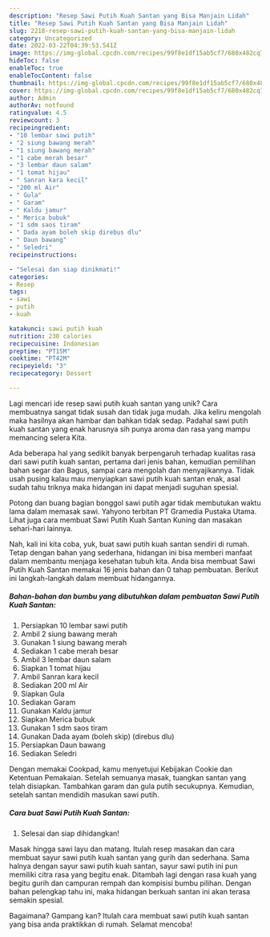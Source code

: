 ```yaml
---
description: "Resep Sawi Putih Kuah Santan yang Bisa Manjain Lidah"
title: "Resep Sawi Putih Kuah Santan yang Bisa Manjain Lidah"
slug: 2218-resep-sawi-putih-kuah-santan-yang-bisa-manjain-lidah
category: Uncategorized
date: 2022-03-22T04:39:53.541Z
image: https://img-global.cpcdn.com/recipes/99f8e1df15ab5cf7/680x482cq70/sawi-putih-kuah-santan-foto-resep-utama.jpg
hideToc: false
enableToc: true
enableTocContent: false
thumbnail: https://img-global.cpcdn.com/recipes/99f8e1df15ab5cf7/680x482cq70/sawi-putih-kuah-santan-foto-resep-utama.jpg
cover: https://img-global.cpcdn.com/recipes/99f8e1df15ab5cf7/680x482cq70/sawi-putih-kuah-santan-foto-resep-utama.jpg
author: Admin
authorAv: notfound
ratingvalue: 4.5
reviewcount: 3
recipeingredient:
- "10 lembar sawi putih"
- "2 siung bawang merah"
- "1 siung bawang merah"
- "1 cabe merah besar"
- "3 lembar daun salam"
- "1 tomat hijau"
- " Sanran kara kecil"
- "200 ml Air"
- " Gula"
- " Garam"
- " Kaldu jamur"
- " Merica bubuk"
- "1 sdm saos tiram"
- " Dada ayam boleh skip direbus dlu"
- " Daun bawang"
- " Seledri"
recipeinstructions:

- "Selesai dan siap dinikmati!"
categories:
- Resep
tags:
- sawi
- putih
- kuah

katakunci: sawi putih kuah 
nutrition: 230 calories
recipecuisine: Indonesian
preptime: "PT15M"
cooktime: "PT42M"
recipeyield: "3"
recipecategory: Dessert

---
```





Lagi mencari ide resep sawi putih kuah santan yang unik? Cara membuatnya sangat tidak susah dan tidak juga mudah. Jika keliru mengolah maka hasilnya akan hambar dan bahkan tidak sedap. Padahal sawi putih kuah santan yang enak harusnya sih punya aroma dan rasa yang mampu memancing selera Kita.





Ada beberapa hal yang sedikit banyak berpengaruh terhadap kualitas rasa dari sawi putih kuah santan, pertama dari jenis bahan, kemudian pemilihan bahan segar dan Bagus, sampai cara mengolah dan menyajikannya. Tidak usah pusing kalau mau menyiapkan sawi putih kuah santan enak,      asal sudah tahu triknya maka hidangan ini dapat menjadi suguhan spesial.














Potong dan buang bagian bonggol sawi putih agar tidak membutukan waktu lama dalam memasak sawi. Yahyono terbitan PT Gramedia Pustaka Utama. Lihat juga cara membuat Sawi Putih Kuah Santan Kuning dan masakan sehari-hari lainnya.






Nah, kali ini kita coba, yuk, buat sawi putih kuah santan sendiri di rumah. Tetap dengan bahan yang sederhana, hidangan ini bisa memberi manfaat dalam membantu menjaga kesehatan tubuh kita. Anda bisa membuat Sawi Putih Kuah Santan memakai 16 jenis bahan dan 0 tahap pembuatan. Berikut ini langkah-langkah dalam membuat hidangannya.

<!--inarticleads1-->

##### Bahan-bahan dan bumbu yang dibutuhkan dalam pembuatan Sawi Putih Kuah Santan:

1. Persiapkan 10 lembar sawi putih
1. Ambil 2 siung bawang merah
1. Gunakan 1 siung bawang merah
1. Sediakan 1 cabe merah besar
1. Ambil 3 lembar daun salam
1. Siapkan 1 tomat hijau
1. Ambil  Sanran kara kecil
1. Sediakan 200 ml Air
1. Siapkan  Gula
1. Sediakan  Garam
1. Gunakan  Kaldu jamur
1. Siapkan  Merica bubuk
1. Gunakan 1 sdm saos tiram
1. Gunakan  Dada ayam (boleh skip) (direbus dlu)
1. Persiapkan  Daun bawang
1. Sediakan  Seledri


Dengan memakai Cookpad, kamu menyetujui Kebijakan Cookie dan Ketentuan Pemakaian. Setelah semuanya masak, tuangkan santan yang telah disiapkan. Tambahkan garam dan gula putih secukupnya. Kemudian, setelah santan mendidih masukan sawi putih. 

<!--inarticleads2-->

##### Cara buat Sawi Putih Kuah Santan:


1. Selesai dan siap dihidangkan!

Masak hingga sawi layu dan matang. Itulah resep masakan dan cara membuat sayur sawi putih kuah santan yang gurih dan sederhana. Sama halnya dengan sayur sawi putih kuah santan, sayur sawi putih ini pun memiliki citra rasa yang begitu enak. Ditambah lagi dengan rasa kuah yang begitu gurih dan campuran rempah dan kompisisi bumbu pilihan. Dengan bahan pelengkap tahu ini, maka hidangan berkuah santan ini akan terasa semakin spesial. 

Bagaimana? Gampang kan? Itulah cara membuat sawi putih kuah santan yang bisa anda praktikkan di rumah. Selamat mencoba!
